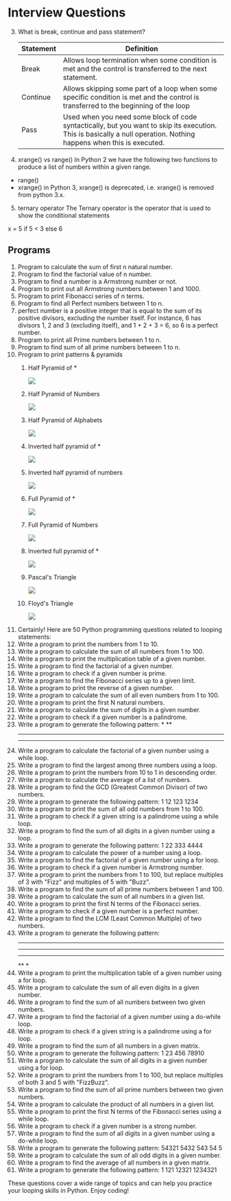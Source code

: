# Interview Questions
3. What is break, continue and pass statement?
    
    |Statement|Definition|
    |---|-----|
    |Break|Allows loop termination when some condition is met and the control is transferred to the next statement.|
    |Continue|Allows skipping some part of a loop when some specific condition is met and the control is transferred to the beginning of the loop|
    |Pass|Used when you need some block of code syntactically, but you want to skip its execution. This is basically a null operation. Nothing happens when this is executed.|

4. xrange() vs range()
In Python 2 we have the following two functions to produce a list of numbers within a given range.

* range()
* xrange()
in Python 3, xrange() is deprecated, i.e. xrange() is removed from python 3.x.

5. ternary operator
The Ternary operator is the operator that is used to show the conditional statements

x = 5 if 5 < 3 else 6

## Programs

1. Program to calculate the sum of first n natural number.
2. Program to find the factorial value of n number. 
3. Program to find a number is a Armstrong number or not.
4. Program to print out all Armstrong numbers between 1 and 1000.
5. Program to print Fibonacci series of n terms.
6. Program to find all Perfect numbers between 1 to n.
7. perfect number is a positive integer that is equal to the sum of its positive divisors, excluding the number itself. For instance, 6 has divisors 1, 2 and 3 (excluding itself), and 1 + 2 + 3 = 6, so 6 is a perfect number. 
8. Program to print all Prime numbers between 1 to n.
9. Program to find sum of all prime numbers between 1 to n.
10. Program to print patterns & pyramids 
    1. Half Pyramid of *
      
          ![](../images/HalfPyramidofstar.png)
    2. Half Pyramid of Numbers
      
          ![](../images/HalfPyramidofNumbers.png)
    3. Half Pyramid of Alphabets
      
          ![](../images/HalfPyramidofAlphabets.png)
    4. Inverted half pyramid of *
      
          ![](../images/Invertedhalfpyramidofstar.png)
    5. Inverted half pyramid of numbers
      
          ![](../images/Invertedhalfpyramidofnumbers.png)
    6. Full Pyramid of *
      
          ![](../images/FullPyramidofstars.png)
    7. Full Pyramid of Numbers
      
          ![](../images/FullPyramidofNumbers.png)
    8. Inverted full pyramid of *
      
          ![](../images/Invertedfullpyramidofstar.png)
    9. Pascal's Triangle
      
          ![](../images/PascalsTriangle.png)
    10. Floyd's Triangle
       
           ![](../images/FloydsTriangle.png)
11. Certainly! Here are 50 Python programming questions related to looping statements:
12. Write a program to print the numbers from 1 to 10.
13. Write a program to calculate the sum of all numbers from 1 to 100.
14. Write a program to print the multiplication table of a given number.
15. Write a program to find the factorial of a given number.
16. Write a program to check if a given number is prime.
17. Write a program to find the Fibonacci series up to a given limit.
18. Write a program to print the reverse of a given number.
19. Write a program to calculate the sum of all even numbers from 1 to 100.
20. Write a program to print the first N natural numbers.
21. Write a program to calculate the sum of digits in a given number.
22. Write a program to check if a given number is a palindrome.
23. Write a program to generate the following pattern:
    *
    **
    ***
    ****
24. Write a program to calculate the factorial of a given number using a while loop.
25. Write a program to find the largest among three numbers using a loop.
26. Write a program to print the numbers from 10 to 1 in descending order.
27. Write a program to calculate the average of a list of numbers.
28. Write a program to find the GCD (Greatest Common Divisor) of two numbers.
29. Write a program to generate the following pattern:
    1
    12
    123
    1234
30. Write a program to print the sum of all odd numbers from 1 to 100.
31. Write a program to check if a given string is a palindrome using a while loop.
32. Write a program to find the sum of all digits in a given number using a loop.
33. Write a program to generate the following pattern:
    1
    22
    333
    4444
34. Write a program to calculate the power of a number using a loop.
35. Write a program to find the factorial of a given number using a for loop.
36. Write a program to check if a given number is Armstrong number.
37. Write a program to print the numbers from 1 to 100, but replace multiples of 3 with "Fizz" and multiples of 5 with "Buzz".
38. Write a program to find the sum of all prime numbers between 1 and 100.
39. Write a program to calculate the sum of all numbers in a given list.
40. Write a program to print the first N terms of the Fibonacci series.
41. Write a program to check if a given number is a perfect number.
42. Write a program to find the LCM (Least Common Multiple) of two numbers.
43. Write a program to generate the following pattern:
    *****
    ****
    ***
    **
    *
44. Write a program to print the multiplication table of a given number using a for loop.
45. Write a program to calculate the sum of all even digits in a given number.
46. Write a program to find the sum of all numbers between two given numbers.
47. Write a program to find the factorial of a given number using a do-while loop.
48. Write a program to check if a given string is a palindrome using a for loop.
49. Write a program to find the sum of all numbers in a given matrix.
50. Write a program to generate the following pattern:
    1
    23
    456
    78910
51. Write a program to calculate the sum of all digits in a given number using a for loop.
52. Write a program to print the numbers from 1 to 100, but replace multiples of both 3 and 5 with "FizzBuzz". 
53. Write a program to find the sum of all prime numbers between two given numbers.
54. Write a program to calculate the product of all numbers in a given list.
55. Write a program to print the first N terms of the Fibonacci series using a while loop.
56. Write a program to check if a given number is a strong number.
57. Write a program to find the sum of all digits in a given number using a do-while loop.
58. Write a program to generate the following pattern:
    54321
    5432
    543
    54
    5
59. Write a program to calculate the sum of all odd digits in a given number.
60. Write a program to find the average of all numbers in a given matrix.
61. Write a program to generate the following pattern:
    1
    121
    12321
    1234321

These questions cover a wide range of topics and can help you practice your looping skills in Python. Enjoy coding!
